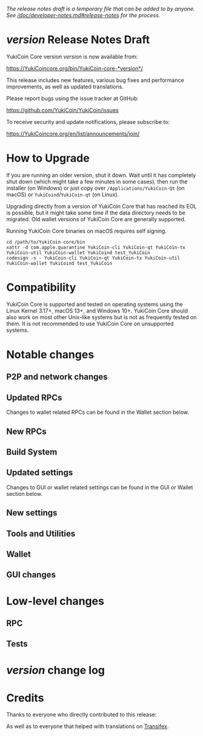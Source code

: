 *The release notes draft is a temporary file that can be added to by anyone. See
[/doc/developer-notes.md#release-notes](/doc/developer-notes.md#release-notes)
for the process.*

*version* Release Notes Draft
===============================

YukiCoin Core version *version* is now available from:

  <https://YukiCoincore.org/bin/YukiCoin-core-*version*/>

This release includes new features, various bug fixes and performance
improvements, as well as updated translations.

Please report bugs using the issue tracker at GitHub:

  <https://github.com/YukiCoin/YukiCoin/issues>

To receive security and update notifications, please subscribe to:

  <https://YukiCoincore.org/en/list/announcements/join/>

How to Upgrade
==============

If you are running an older version, shut it down. Wait until it has completely
shut down (which might take a few minutes in some cases), then run the
installer (on Windows) or just copy over `/Applications/YukiCoin-Qt` (on macOS)
or `YukiCoind`/`YukiCoin-qt` (on Linux).

Upgrading directly from a version of YukiCoin Core that has reached its EOL is
possible, but it might take some time if the data directory needs to be migrated. Old
wallet versions of YukiCoin Core are generally supported.

Running YukiCoin Core binaries on macOS requires self signing.
```
cd /path/to/YukiCoin-core/bin
xattr -d com.apple.quarantine YukiCoin-cli YukiCoin-qt YukiCoin-tx YukiCoin-util YukiCoin-wallet YukiCoind test_YukiCoin
codesign -s - YukiCoin-cli YukiCoin-qt YukiCoin-tx YukiCoin-util YukiCoin-wallet YukiCoind test_YukiCoin
```

Compatibility
==============

YukiCoin Core is supported and tested on operating systems using the
Linux Kernel 3.17+, macOS 13+, and Windows 10+. YukiCoin
Core should also work on most other Unix-like systems but is not as
frequently tested on them. It is not recommended to use YukiCoin Core on
unsupported systems.

Notable changes
===============

P2P and network changes
-----------------------

Updated RPCs
------------


Changes to wallet related RPCs can be found in the Wallet section below.

New RPCs
--------

Build System
------------

Updated settings
----------------


Changes to GUI or wallet related settings can be found in the GUI or Wallet section below.

New settings
------------

Tools and Utilities
-------------------

Wallet
------

GUI changes
-----------

Low-level changes
=================

RPC
---

Tests
-----

*version* change log
====================

Credits
=======

Thanks to everyone who directly contributed to this release:


As well as to everyone that helped with translations on
[Transifex](https://www.transifex.com/YukiCoin/YukiCoin/).
